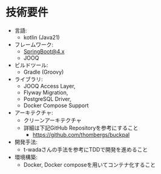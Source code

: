 # 技術要件

- 言語:
  - kotlin (Java21)
- フレームワーク:
  - SpringBoot@4.x
  - JOOQ
- ビルドツール:
  - Gradle (Groovy)
- ライブラリ:
  - JOOQ Access Layer,
  - Flyway Migration,
  - PostgreSQL Driver,
  - Docker Compose Support
- アーキテクチャ:
  - クリーンアーキテクチャ
  - 詳細は下記GitHub Repositoryを参考にすること
    - https://github.com/thombergs/buckpal
- 開発手法:
  - t-wadaさんの手法を参考にTDDで開発を進めること
- 環境構築:
  - Docker, Docker composeを用いてコンテナ化すること
